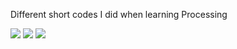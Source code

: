 Different short codes I did when learning Processing

![](https://github.com/Samizen/Processing_codes/blob/master/airport/Capture.PNG)
![](https://github.com/Samizen/Processing_codes/blob/master/nepal_population_in_stages/Capture.PNG)
![](https://github.com/Samizen/Processing_codes/blob/master/scatter_plot_district/Capture.PNG)
